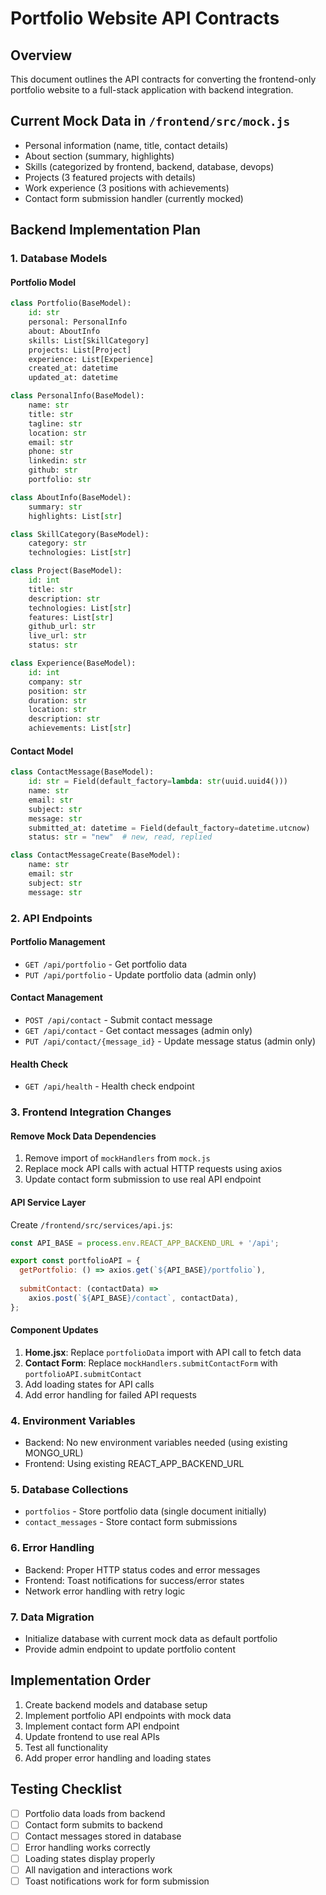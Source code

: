 # Portfolio Website API Contracts

## Overview
This document outlines the API contracts for converting the frontend-only portfolio website to a full-stack application with backend integration.

## Current Mock Data in `/frontend/src/mock.js`
- Personal information (name, title, contact details)
- About section (summary, highlights)
- Skills (categorized by frontend, backend, database, devops)
- Projects (3 featured projects with details)
- Work experience (3 positions with achievements)
- Contact form submission handler (currently mocked)

## Backend Implementation Plan

### 1. Database Models

#### Portfolio Model
```python
class Portfolio(BaseModel):
    id: str
    personal: PersonalInfo
    about: AboutInfo
    skills: List[SkillCategory]
    projects: List[Project]
    experience: List[Experience]
    created_at: datetime
    updated_at: datetime

class PersonalInfo(BaseModel):
    name: str
    title: str
    tagline: str
    location: str
    email: str
    phone: str
    linkedin: str
    github: str
    portfolio: str

class AboutInfo(BaseModel):
    summary: str
    highlights: List[str]

class SkillCategory(BaseModel):
    category: str
    technologies: List[str]

class Project(BaseModel):
    id: int
    title: str
    description: str
    technologies: List[str]
    features: List[str]
    github_url: str
    live_url: str
    status: str

class Experience(BaseModel):
    id: int
    company: str
    position: str
    duration: str
    location: str
    description: str
    achievements: List[str]
```

#### Contact Model
```python
class ContactMessage(BaseModel):
    id: str = Field(default_factory=lambda: str(uuid.uuid4()))
    name: str
    email: str
    subject: str
    message: str
    submitted_at: datetime = Field(default_factory=datetime.utcnow)
    status: str = "new"  # new, read, replied

class ContactMessageCreate(BaseModel):
    name: str
    email: str
    subject: str
    message: str
```

### 2. API Endpoints

#### Portfolio Management
- `GET /api/portfolio` - Get portfolio data
- `PUT /api/portfolio` - Update portfolio data (admin only)

#### Contact Management  
- `POST /api/contact` - Submit contact message
- `GET /api/contact` - Get contact messages (admin only)
- `PUT /api/contact/{message_id}` - Update message status (admin only)

#### Health Check
- `GET /api/health` - Health check endpoint

### 3. Frontend Integration Changes

#### Remove Mock Data Dependencies
1. Remove import of `mockHandlers` from `mock.js`
2. Replace mock API calls with actual HTTP requests using axios
3. Update contact form submission to use real API endpoint

#### API Service Layer
Create `/frontend/src/services/api.js`:
```javascript
const API_BASE = process.env.REACT_APP_BACKEND_URL + '/api';

export const portfolioAPI = {
  getPortfolio: () => axios.get(`${API_BASE}/portfolio`),
  
  submitContact: (contactData) => 
    axios.post(`${API_BASE}/contact`, contactData),
};
```

#### Component Updates
1. **Home.jsx**: Replace `portfolioData` import with API call to fetch data
2. **Contact Form**: Replace `mockHandlers.submitContactForm` with `portfolioAPI.submitContact`
3. Add loading states for API calls
4. Add error handling for failed API requests

### 4. Environment Variables
- Backend: No new environment variables needed (using existing MONGO_URL)
- Frontend: Using existing REACT_APP_BACKEND_URL

### 5. Database Collections
- `portfolios` - Store portfolio data (single document initially)
- `contact_messages` - Store contact form submissions

### 6. Error Handling
- Backend: Proper HTTP status codes and error messages
- Frontend: Toast notifications for success/error states
- Network error handling with retry logic

### 7. Data Migration
- Initialize database with current mock data as default portfolio
- Provide admin endpoint to update portfolio content

## Implementation Order
1. Create backend models and database setup
2. Implement portfolio API endpoints with mock data
3. Implement contact form API endpoint
4. Update frontend to use real APIs
5. Test all functionality
6. Add proper error handling and loading states

## Testing Checklist
- [ ] Portfolio data loads from backend
- [ ] Contact form submits to backend
- [ ] Contact messages stored in database
- [ ] Error handling works correctly
- [ ] Loading states display properly
- [ ] All navigation and interactions work
- [ ] Toast notifications work for form submission